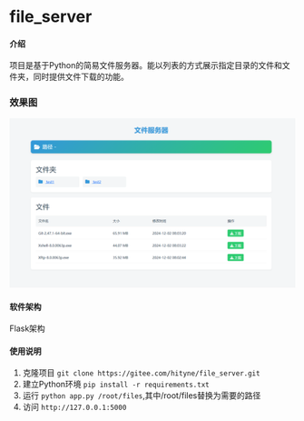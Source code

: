 # file_server

#### 介绍
项目是基于Python的简易文件服务器。能以列表的方式展示指定目录的文件和文件夹，同时提供文件下载的功能。

### 效果图
![输入图片说明](static/a4ee66e9-2a8d-4a72-b1e3-1f534d88305a.png)

#### 软件架构
Flask架构

#### 使用说明

1. 克隆项目 `git clone https://gitee.com/hityne/file_server.git`
2. 建立Python环境 `pip install -r requirements.txt`
3. 运行 `python app.py /root/files`,其中/root/files替换为需要的路径
4. 访问 `http://127.0.0.1:5000`


